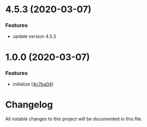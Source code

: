 # 4.5.3 (2020-03-07)


### Features

- update version 4.5.3


# 1.0.0 (2020-03-07)


### Features

* initialize ([4c7ba04](https://github.com/worldreaver/SystemMemory/commit/4c7ba04851f5b7ca93c9f085787fb16c1cec1bee))

# Changelog
All notable changes to this project will be documented in this file.

